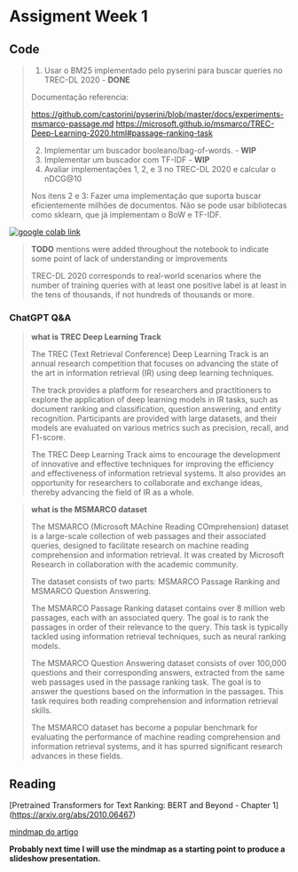 # Assigment Week 1

## Code

> 1. Usar o BM25 implementado pelo pyserini para buscar queries no TREC-DL 2020 - **DONE**
> 
> Documentação referencia: 
> 
> https://github.com/castorini/pyserini/blob/master/docs/experiments-msmarco-passage.md
> https://microsoft.github.io/msmarco/TREC-Deep-Learning-2020.html#passage-ranking-task
>
> 2. Implementar um buscador booleano/bag-of-words. - **WIP**
> 3. Implementar um buscador com TF-IDF - **WIP**
> 4. Avaliar implementações 1, 2, e 3 no TREC-DL 2020 e calcular o nDCG@10
>
> Nos itens 2 e 3:
> Fazer uma implementação que suporta buscar eficientemente milhões de documentos.
> Não se pode usar bibliotecas como sklearn, que já implementam o BoW e TF-IDF.

[![google colab link](https://colab.research.google.com/assets/colab-badge.svg)](https://colab.research.google.com/github/tcvieira/IA368-DD-012023/blob/main/assingments/01-BM25-TFIDF-BooleanSearch/notebook.ipynb)

> **TODO** mentions were added throughout the notebook to indicate some point of lack of understanding or improvements
>
> TREC-DL 2020 corresponds to real-world scenarios where  the number of training queries with at least one positive label is at least in the tens of thousands, if not hundreds of thousands or more.

### ChatGPT Q&A

> **what is TREC Deep Learning Track**
>
> The TREC (Text Retrieval Conference) Deep Learning Track is an annual research competition that focuses on advancing the state of the art in information retrieval (IR) using deep learning techniques.
>
> The track provides a platform for researchers and practitioners to explore the application of deep learning models in IR tasks, such as document ranking and classification, question answering, and entity recognition. Participants are provided with large datasets, and their models are evaluated on various metrics such as precision, recall, and F1-score.
>
> The TREC Deep Learning Track aims to encourage the development of innovative and effective techniques for improving the efficiency and effectiveness of information retrieval systems. It also provides an opportunity for researchers to collaborate and exchange ideas, thereby advancing the field of IR as a whole.

> **what is the MSMARCO dataset**
> 
> The MSMARCO (Microsoft MAchine Reading COmprehension) dataset is a large-scale collection of web passages and their associated queries, designed to facilitate research on machine reading comprehension and information retrieval. It was created by Microsoft Research in collaboration with the academic community.
>
> The dataset consists of two parts: MSMARCO Passage Ranking and MSMARCO Question Answering.
>
> The MSMARCO Passage Ranking dataset contains over 8 million web passages, each with an associated query. The goal is to rank the passages in order of their relevance to the query. This task is typically tackled using information retrieval techniques, such as neural ranking models.
>
> The MSMARCO Question Answering dataset consists of over 100,000 questions and their corresponding answers, extracted from the same web passages used in the passage ranking task. The goal is to answer the questions based on the information in the passages. This task requires both reading comprehension and information retrieval skills.
>
> The MSMARCO dataset has become a popular benchmark for evaluating the performance of machine reading comprehension and information retrieval systems, and it has spurred significant research advances in these fields.

## Reading

[Pretrained Transformers for Text Ranking: BERT and Beyond - Chapter 1] (https://arxiv.org/abs/2010.06467)

[mindmap do artigo](https://mm.tt/map/2632463217?t=Sc3uBhKfwT)

**Probably next time I will use the mindmap as a starting point to produce a slideshow presentation.**
